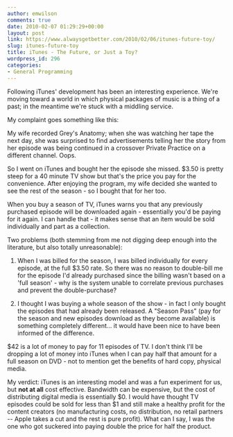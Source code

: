 ```yaml
---
author: emwilson
comments: true
date: 2010-02-07 01:29:29+00:00
layout: post
link: https://www.alwaysgetbetter.com/2010/02/06/itunes-future-toy/
slug: itunes-future-toy
title: iTunes - The Future, or Just a Toy?
wordpress_id: 296
categories:
- General Programming
---
```


Following iTunes' development has been an interesting experience. We're moving toward a world in which physical packages of music is a thing of a past; in the meantime we're stuck with a middling service.

My complaint goes something like this:

My wife recorded Grey's Anatomy; when she was watching her tape the next day, she was surprised to find advertisements telling her the story from her episode was being continued in a crossover Private Practice on a different channel. Oops.

So I went on iTunes and bought her the episode she missed. $3.50 is pretty steep for a 40 minute TV show but that's the price you pay for the convenience. After enjoying the program, my wife decided she wanted to see the rest of the season - so I bought that for her too.

When you buy a season of TV, iTunes warns you that any previously purchased episode will be downloaded again - essentially you'd be paying for it again. I can handle that - it makes sense that an item would be sold individually and part as a collection.

Two problems (both stemming from me not digging deep enough into the literature, but also totally unreasonable):
1. When I was billed for the season, I was billed individually for every episode, at the full $3.50 rate. So there was no reason to double-bill me for the episode I'd already purchased since the billing wasn't based on a 'full season' - why is the system unable to correlate previous purchases and prevent the double-purchase?

2. I thought I was buying a whole season of the show - in fact I only bought the episodes that had already been released. A "Season Pass" (pay for the season and new episodes download as they become available) is something completely different... it would have been nice to have been informed of the difference.

$42 is a lot of money to pay for 11 episodes of TV. I don't think I'll be dropping a lot of money into iTunes when I can pay half that amount for a full season on DVD - not to mention get the benefits of hard copy, physical media.

My verdict: iTunes is an interesting model and was a fun experiment for us, but **not at all** cost effective. Bandwidth can be expensive, but the cost of distributing digital media is essentially $0. I would have thought TV episodes could be sold for less than $1 and still make a healthy profit for the content creators (no manufacturing costs, no distribution, no retail partners -- Apple takes a cut and the rest is pure profit). What can I say, I was the one who got suckered into paying double the price for half the product.
